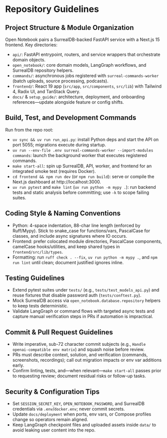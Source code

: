 # Repository Guidelines

## Project Structure & Module Organization
Open Notebook pairs a SurrealDB-backed FastAPI service with a Next.js 15 frontend. Key directories:
- `api/`: FastAPI entrypoint, routers, and service wrappers that orchestrate domain objects.
- `open_notebook/`: core domain models, LangGraph workflows, and SurrealDB repository helpers.
- `commands/`: asynchronous jobs registered with `surreal-commands-worker` (batch uploads, source processing, podcasts).
- `frontend/`: React 19 app (`src/app`, `src/components`, `src/lib`) with Tailwind 4, Radix UI, and TanStack Query.
- `docs/` & `setup_guide/`: architecture, deployment, and onboarding references—update alongside feature or config shifts.

## Build, Test, and Development Commands
Run from the repo root:
- `uv sync && uv run run_api.py`: install Python deps and start the API on port 5055; migrations execute during startup.
- `uv run --env-file .env surreal-commands-worker --import-modules commands`: launch the background worker that executes registered commands.
- `make start-all`: spin up SurrealDB, API, worker, and frontend for an integrated smoke test (requires Docker).
- `cd frontend && npm run dev` (or `npm run build`): serve or compile the Next.js dashboard at http://localhost:3000.
- `uv run pytest` and `make lint` (`uv run python -m mypy .`): run backend tests and static analysis before committing; use `-k` to scope failing suites.

## Coding Style & Naming Conventions
- Python: 4-space indentation, 88-char line length (enforced by Ruff/Mypy). Stick to snake_case for functions/vars, PascalCase for classes, and include async signatures where IO occurs.
- Frontend: prefer colocated module directories, PascalCase components, camelCase hooks/utilities, and keep shared types in `frontend/src/lib/types`.
- Formatting: run `ruff check . --fix`, `uv run python -m mypy .`, and `npm run lint` until clean; document justified ignores inline.

## Testing Guidelines
- Extend pytest suites under `tests/` (e.g., `tests/test_models_api.py`) and reuse fixtures that disable password auth (`tests/conftest.py`).
- Mock SurrealDB access via `open_notebook.database.repository` helpers to keep tests deterministic.
- Validate LangGraph or command flows with targeted async tests and capture manual verification steps in PRs if automation is impractical.

## Commit & Pull Request Guidelines
- Write imperative, sub-72 character commit subjects (e.g., `Handle openai-compatible env matrix`) and squash noise before review.
- PRs must describe context, solution, and verification (commands, screenshots, recordings); call out migration impacts or env var additions early.
- Confirm linting, tests, and—when relevant—`make start-all` passes prior to requesting review; document residual risks or follow-up tasks.

## Security & Configuration Tips
- Set `SESSION_SECRET_KEY`, `OPEN_NOTEBOOK_PASSWORD`, and SurrealDB credentials via `.env`/`docker.env`; never commit secrets.
- Update `docs/deployment` when ports, env vars, or Compose profiles change so operators remain aligned.
- Keep LangGraph checkpoint files and uploaded assets inside `data/` to avoid leaking user content into the repo.
